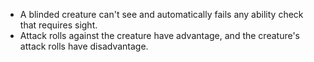 * A blinded creature can't see and automatically fails any ability check that requires sight.
* Attack rolls against the creature have advantage, and the creature's attack rolls have disadvantage.
